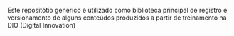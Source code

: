Este repositótio genérico é utilizado como biblioteca principal de registro e versionamento de alguns conteúdos produzidos a partir de treinamento na DIO (Digital Innovation)
